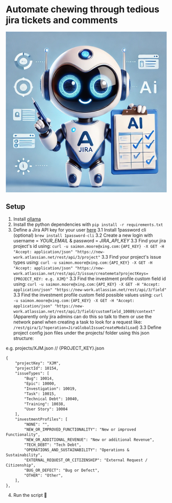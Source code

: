 # Automate chewing through tedious jira tickets and comments

![llama eating sticky notes](assets/jirabot.jpeg)

## Setup
1. Install [ollama](https://ollama.com/)
2. Install the python dependencies with `pip install -r requirements.txt`
3. Define a Jira API key for your user [here](https://id.atlassian.com/manage-profile/security/api-tokens)
3.1 Install 1password cli (optional) `brew install 1password-cli`
3.2 Create a new login with username = *YOUR_EMAIL* & password = *JIRA_API_KEY*
3.3 Find your jira project's id using:
    `curl -u saimon.moore@xing.com:{API_KEY} -X GET -H "Accept: application/json" "https://new-work.atlassian.net/rest/api/3/project"`
3.3 Find your project's issue types using:
    `curl -u saimon.moore@xing.com:{API_KEY} -X GET -H "Accept: application/json" "https://new-work.atlassian.net/rest/api/3/issue/createmeta?projectKeys={PROJECT_KEY: e.g. XJM}"`
3.3 Find the investment profile custom field id using:
    `curl -u saimon.moore@xing.com:{API_KEY} -X GET -H "Accept: application/json" "https://new-work.atlassian.net/rest/api/3/field"`
3.3 Find the investment profile custom field possible values using:
    `curl -u saimon.moore@xing.com:{API_KEY} -X GET -H "Accept: application/json" "https://new-work.atlassian.net/rest/api/3/field/customfield_10089/context"`
    (Apparently only jira admins can do this so talk to them or use the network panel when creating a task to look for a request like: `/rest/gira/1/?operation=JiraGlobalIssueCreateModalLoad`)
3.3 Define project config json files under the projects/ folder using this json structure:

e.g. projects/XJM.json // {PROJECT_KEY}.json
```
{
    "projectKey": "XJM",
    "projectId": 10154,
    "issueTypes": [
        "Bug": 10014,
        "Epic": 10000,
        "Investigation": 10019,
        "Task": 10015,
        "Technical Debt": 10040,
        "Training": 10038,
        "User Story": 10004
    ],
    "investmentProfiles": [
        "NONE": "",
        "NEW_OR_IMPROVED_FUNCTIONALITY": "New or improved Functionality",
        "NEW_OR_ADDITIONAL_REVENUE": "New or additional Revenue",
        "TECH_DEBT": "Tech Debt",
        "OPERATIONS_AND_SUSTAINABILITY": "Operations & Sustainability",
        "EXTERNAL_REQUEST_OR_CITIZENSHIP": "External Request / Citizenship",
        "BUG_OR_DEFECT": "Bug or Defect",
        "OTHER": "Other",
    ],
},
```
4. Run the script 🦙